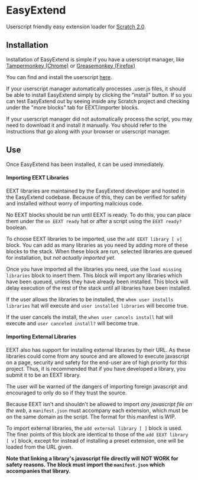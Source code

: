 EasyExtend
==========

Userscript friendly easy extension loader for [Scratch 2.0](http://scratch.mit.edu).


## Installation

Installation of EasyExtend is simple if you have a userscript manager, like [Tampermonkey (Chrome)](https://chrome.google.com/webstore/detail/tampermonkey/dhdgffkkebhmkfjojejmpbldmpobfkfo) or [Greasemonkey (Firefox)](https://addons.mozilla.org/en-US/firefox/addon/greasemonkey/)

You can find and install the userscript [here](https://github.com/bleush38p/EasyExtend/raw/master/main.user.js).

If your userscript manager automatically processes .user.js files, it should be able to install EasyExtend simply by clicking the "install" button. If so you can test EasyExtend out by seeing inside any Scratch project and checking under the "more blocks" tab for EEXT/importer blocks.

If your userscript manager did not automatically process the script, you may need to download it and install it manually. You should refer to the instructions that go along with your browser or userscript manager.

## Use

Once EasyExtend has been installed, it can be used immediately.

#### Importing EEXT Libraries

EEXT libraries are maintained by the EasyExtend developer and hosted in the EasyExtend codebase. Because of this, they can be verified for safety and installed without worry of importing malicious code.

No EEXT blocks should be run until EEXT is ready. To do this, you can place them under the `on EEXT ready` hat or after a script using the `EEXT ready?` boolean.

To choose EEXT libraries to be imported, use the `add EEXT library [ v]` block. You can add as many libraries as you need by adding more of these blocks to the stack. When these block are run, selected libraries are queued for installation, but *not actually imported yet.*

Once you have imported all the libraries you need, use the `load missing libraries` block to insert them. This block will import any libraries which have been queued, unless they have already been installed. This block will delay execution of the rest of the stack until all libraries have been installed.

If the user allows the libraries to be installed, the `when user installs libraries` hat will execute and `user installed libraries` will become true.

If the user cancels the install, the `when user cancels install` hat will execute and `user canceled install?` will become true.

#### Importing External Libraries

EEXT also has support for installing external libraries by their URL. As these libraries could come from any source and are allowed to execute javascript on a page, security and safety for the end-user are of high priority for this project. Thus, it is recommended that if you have developed a library, you submit it to be an EEXT library.

The user will be warned of the dangers of importing foreign javascript and encouraged to only do so if they trust the source.

Because EEXT isn't and shouldn't be allowed to import *any javascript file on the web*, a `manifest.json` must accompany each extension, which must be on the same domain as the script. The format for this manifest is WIP.

To import external libraries, the `add external library [ ]` block is used. The finer points of this block are identical to those of the `add EEXT library [ v]` block, except for instead of installing a preset extension, one will be loaded from the URL given.

**Note that linking a library's javascript file directly will NOT WORK for safety reasons. The block must import the `manifest.json` which accompanies that library.**
